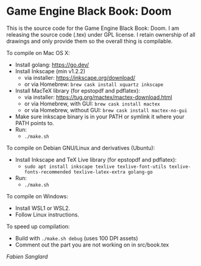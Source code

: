# Game Engine Black Book: Doom

This is the source code for the Game Engine Black Book: Doom.
I am releasing the source code (.tex) under GPL license. I
retain ownership of all drawings and only provide them so the
overall thing is compilable.

To compile on Mac OS X:
 - Install golang: https://go.dev/
 - Install Inkscape (min  v1.2.2)
    - via installer: https://inkscape.org/download/
    - or via Homebrew: `brew cask install xquartz inkscape`
 - Install MacTeX library (for epstopdf and pdflatex):
    - via installer: https://tug.org/mactex/mactex-download.html
    - or via Homebrew, with GUI:    `brew cask install mactex`
    - or via Homebrew, without GUI: `brew cask install mactex-no-gui`
 - Make sure inkscape binary is in your PATH or symlink it where your PATH points to.  
 - Run:
    - `./make.sh`

To compile on Debian GNU/Linux and derivatives (Ubuntu):
 - Install Inkscape and TeX Live library (for epstopdf and pdflatex):
    - `sudo apt install inkscape texlive texlive-font-utils texlive-fonts-recommended texlive-latex-extra golang-go`
 - Run:
    - `./make.sh`

To compile on Windows:
 - Install WSL1 or WSL2.
 - Follow Linux instructions. 

To speed up compilation:
 - Build with `./make.sh debug` (uses 100 DPI assets)
 - Comment out the part you are not working on in src/book.tex

_Fabien Sanglard_
